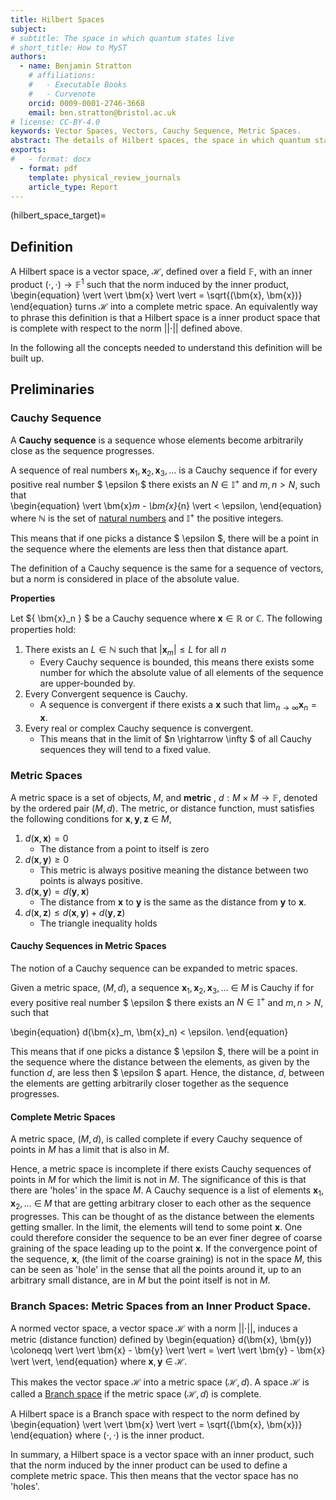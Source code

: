```yaml
---
title: Hilbert Spaces
subject: 
# subtitle: The space in which quantum states live
# short_title: How to MyST
authors:
  - name: Benjamin Stratton
    # affiliations:
    #   - Executable Books
    #   - Curvenote
    orcid: 0009-0001-2746-3668
    email: ben.stratton@bristol.ac.uk
# license: CC-BY-4.0
keywords: Vector Spaces, Vectors, Cauchy Sequence, Metric Spaces.  
abstract: The details of Hilbert spaces, the space in which quantum states are modelled, are given.  
exports:
#   - format: docx
  - format: pdf
    template: physical_review_journals
    article_type: Report
---
```

(hilbert_space_target)=
## Definition 

A Hilbert space is a vector space, $\mathcal{H}$, defined over a field $\mathbb{F}$, with an inner product $(\cdot, \cdot) \rightarrow \mathbb{F}^{1}$ such that the norm induced by the inner product, 
\begin{equation}
 \vert \vert \bm{x} \vert \vert = \sqrt{(\bm{x}, \bm{x})}
 \end{equation}
turns $\mathcal{H}$ into a complete metric space. An equivalently way to phrase this definition is that a Hilbert space is a inner product space that is complete with respect to the norm $\vert \vert \cdot \vert \vert$ defined above. 

In the following all the concepts needed to understand this definition will be built up. 

## Preliminaries

### Cauchy Sequence 

A **Cauchy sequence** is a sequence whose elements become arbitrarily close as the sequence progresses.   

A sequence of real numbers $\bm{x}_1, \bm{x}_2, \bm{x}_3, \ldots$ is a Cauchy sequence if for every positive real number $ \epsilon $ there exists an $N \in \mathbb{I}^{+}$ and $m,n > N$, such that  
\begin{equation}
\vert \bm{x}_m - \bm{x}_{n} \vert < \epsilon,
\end{equation}
where $\mathbb{N}$ is the set of [natural numbers](https://en.wikipedia.org/wiki/Natural_number) and $\mathbb{I}^{+}$ the positive integers. 

This means that if one picks a distance $ \epsilon $, there will be a point in the sequence where the elements are less then that distance apart. 

The definition of a Cauchy sequence is the same for a sequence of vectors, but a norm is considered in place of the absolute value. 

**Properties**

Let $\{ \bm{x}_n \} $ be a Cauchy sequence where $\bm{x} \in \mathbb{R}$ or $\mathbb{C}$. The following properties hold:

1. There exists an $L \in \mathbb{N}$ such that $\vert \bm{x}_m \vert \leq L$ for all $n$
    - Every Cauchy sequence is bounded, this means there exists some number for which the absolute value of all elements of the sequence are upper-bounded by. 
2. Every Convergent sequence is Cauchy. 
    - A sequence is convergent if there exists a $\bm{x}$ such that $\lim_{n \rightarrow \infty} \bm{x}_n = \bm{x}$.
3. Every real or complex Cauchy sequence is convergent. 
    - This means that in the limit of $n \rightarrow \infty $ of all Cauchy sequences they will tend to a fixed value.  

### Metric Spaces

A metric space is a set of objects, $M$, and **metric** , $d: M \times M \rightarrow \mathbb{F}$, denoted by the ordered pair $(M,d)$. The metric, or distance function, must satisfies the following conditions for $\bm{x}, \bm{y}, \bm{z}~\in~M$,

1. $d(\bm{x}, \bm{x}) = 0$
    - The distance from a point to itself is zero
2. $d(\bm{x}, \bm{y}) \geq 0$
    - This metric is always positive meaning the distance between two points is always positive. 
3. $d(\bm{x}, \bm{y}) = d(\bm{y}, \bm{x})$
    - The distance from $\bm{x}$ to $\bm{y}$  is the same as the distance from $\bm{y}$ to $\bm{x}$.
4. $d(\bm{x}, \bm{z}) \leq d(\bm{x}, \bm{y}) + d(\bm{y}, \bm{z})$
    - The triangle inequality holds 

#### Cauchy Sequences in Metric Spaces

The notion of a Cauchy sequence can be expanded to metric spaces. 

Given a metric space, $(M, d)$, a sequence $\bm{x}_1, \bm{x}_2, \bm{x}_3, \ldots~\in~M$ is Cauchy if for every positive real number $ \epsilon $ there exists an $N \in \mathbb{I}^{+}$ and $m,n > N$, such that
 
\begin{equation}
d(\bm{x}_m, \bm{x}_n) < \epsilon.
\end{equation}

This means that if one picks a distance $ \epsilon $, there will be a point in the sequence where the distance between the elements, as given by the function $d$, are less then $ \epsilon $ apart. Hence, the distance, $d$, between the elements are getting arbitrarily closer together as the sequence progresses. 

#### Complete Metric Spaces

A metric space, $(M,d)$, is called complete if every Cauchy sequence of points in $M$ has a limit that is also in $M$. 

Hence, a metric space is incomplete if there exists Cauchy sequences of points in $M$ for which the limit is not in $M$. The significance of this is that there are 'holes' in the space $M$. A Cauchy sequence is a list of elements $\bm{x}_1, \bm{x}_2, \ldots~\in~M$ that are getting arbitrary closer to each other as the sequence progresses. This can be thought of as the distance between the elements getting smaller. In the limit, the elements will tend to some point $\bm{x}$. One could therefore consider the sequence to be an ever finer degree of coarse graining of the space leading up to the point $\bm{x}$. If the convergence point of the sequence, $\bm{x}$, (the limit of the coarse graining) is not in the space $M$, this can be seen as 'hole' in the sense that all the points around it, up to an arbitrary small distance, are in $M$ but the point itself is not in $M$. 

### Branch Spaces: Metric Spaces from an Inner Product Space.

A normed vector space, a vector space $\mathcal{H}$ with a norm $\vert \vert \cdot \vert \vert$, induces a metric (distance function) defined by
\begin{equation}
d(\bm{x}, \bm{y}) \coloneqq \vert \vert \bm{x} - \bm{y} \vert \vert = \vert \vert \bm{y} - \bm{x} \vert \vert,
\end{equation}
where $\bm{x}, \bm{y}~\in~\mathcal{H}$. 

This makes the vector space $\mathcal{H}$ into a metric space $(\mathcal{H}, d)$. A space $\mathcal{H}$ is called a [Branch space](https://en.wikipedia.org/wiki/Banach_space) if the metric space $(\mathcal{H}, d)$ is complete.

A Hilbert space is a Branch space with respect to the norm defined by 
\begin{equation}
 \vert \vert \bm{x} \vert \vert = \sqrt{(\bm{x}, \bm{x})}
 \end{equation}
where $(\cdot, \cdot)$ is the inner product. 

In summary, a Hilbert space is a vector space with an inner product, such that the norm induced by the inner product can be used to define a complete metric space. This then means that the vector space has no 'holes'.

 

